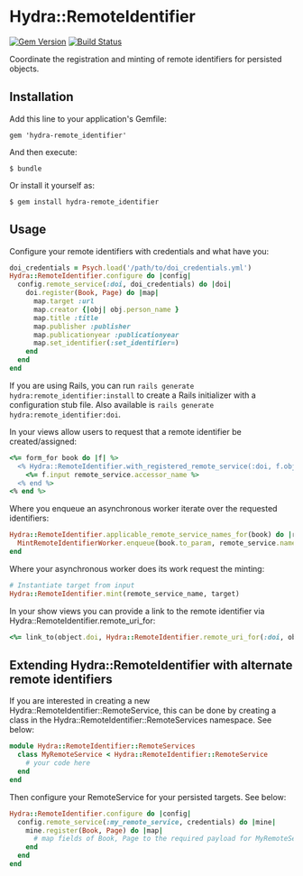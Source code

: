 # Hydra::RemoteIdentifier

[![Gem Version](https://badge.fury.io/rb/hydra-remote_identifier.png)](http://badge.fury.io/rb/hydra-remote_identifier)
[![Build Status](https://travis-ci.org/jeremyf/hydra-remote_identifier.png)](https://travis-ci.org/jeremyf/hydra-remote_identifier)

Coordinate the registration and minting of remote identifiers for persisted
objects.

## Installation

Add this line to your application's Gemfile:

    gem 'hydra-remote_identifier'

And then execute:

    $ bundle

Or install it yourself as:

    $ gem install hydra-remote_identifier

## Usage

Configure your remote identifiers with credentials and what have you:

```ruby
doi_credentials = Psych.load('/path/to/doi_credentials.yml')
Hydra::RemoteIdentifier.configure do |config|
  config.remote_service(:doi, doi_credentials) do |doi|
    doi.register(Book, Page) do |map|
      map.target :url
      map.creator {|obj| obj.person_name }
      map.title :title
      map.publisher :publisher
      map.publicationyear :publicationyear
      map.set_identifier(:set_identifier=)
    end
  end
end
```

If you are using Rails, you can run `rails generate hydra:remote_identifier:install` to
create a Rails initializer with a configuration stub file. Also available is
`rails generate hydra:remote_identifier:doi`.

In your views allow users to request that a remote identifier be created/assigned:

```ruby
<%= form_for book do |f| %>
  <% Hydra::RemoteIdentifier.with_registered_remote_service(:doi, f.object) do |remote_service| %>
    <%= f.input remote_service.accessor_name %>
  <% end %>
<% end %>
```

Where you enqueue an asynchronous worker iterate over the requested identifiers:

```ruby
Hydra::RemoteIdentifier.applicable_remote_service_names_for(book) do |remote_service|
  MintRemoteIdentifierWorker.enqueue(book.to_param, remote_service.name)
end
```

Where your asynchronous worker does its work request the minting:

```ruby
# Instantiate target from input
Hydra::RemoteIdentifier.mint(remote_service_name, target)
```

In your show views you can provide a link to the remote identifier via
Hydra::RemoteIdentifier.remote_uri_for:

```ruby
<%= link_to(object.doi, Hydra::RemoteIdentifier.remote_uri_for(:doi, object.doi)) %>
```

## Extending Hydra::RemoteIdentifier with alternate remote identifiers

If you are interested in creating a new Hydra::RemoteIdentifier::RemoteService,
this can be done by creating a class in the Hydra::RemoteIdentifier::RemoteServices
namespace. See below:

```ruby
module Hydra::RemoteIdentifier::RemoteServices
  class MyRemoteService < Hydra::RemoteIdentifier::RemoteService
    # your code here
  end
end
```

Then configure your RemoteService for your persisted targets. See below:

```ruby
Hydra::RemoteIdentifier.configure do |config|
  config.remote_service(:my_remote_service, credentials) do |mine|
    mine.register(Book, Page) do |map|
      # map fields of Book, Page to the required payload for MyRemoteService
    end
  end
end
```